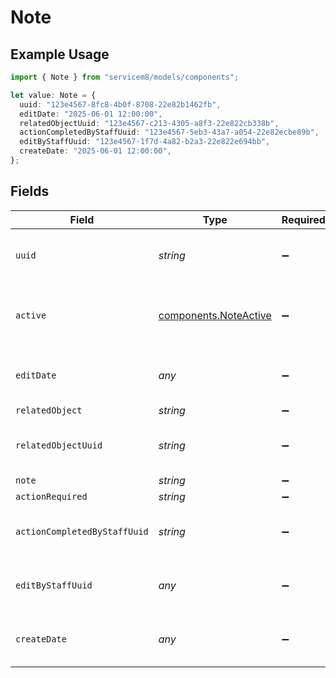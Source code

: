 # Note

## Example Usage

```typescript
import { Note } from "servicem8/models/components";

let value: Note = {
  uuid: "123e4567-8fc8-4b0f-8708-22e82b1462fb",
  editDate: "2025-06-01 12:00:00",
  relatedObjectUuid: "123e4567-c213-4305-a8f3-22e822cb338b",
  actionCompletedByStaffUuid: "123e4567-5eb3-43a7-a054-22e82ecbe89b",
  editByStaffUuid: "123e4567-1f7d-4a82-b2a3-22e822e694bb",
  createDate: "2025-06-01 12:00:00",
};
```

## Fields

| Field                                                          | Type                                                           | Required                                                       | Description                                                    | Example                                                        |
| -------------------------------------------------------------- | -------------------------------------------------------------- | -------------------------------------------------------------- | -------------------------------------------------------------- | -------------------------------------------------------------- |
| `uuid`                                                         | *string*                                                       | :heavy_minus_sign:                                             | Unique identifier for this record                              | 123e4567-8fc8-4b0f-8708-22e82b1462fb                           |
| `active`                                                       | [components.NoteActive](../../models/components/noteactive.md) | :heavy_minus_sign:                                             | Record active/deleted flag.  Valid values are [0,1]            |                                                                |
| `editDate`                                                     | *any*                                                          | :heavy_minus_sign:                                             | Timestamp at which record was last modified                    | 2025-06-01 12:00:00                                            |
| `relatedObject`                                                | *string*                                                       | :heavy_minus_sign:                                             | N/A                                                            |                                                                |
| `relatedObjectUuid`                                            | *string*                                                       | :heavy_minus_sign:                                             | N/A                                                            | 123e4567-c213-4305-a8f3-22e822cb338b                           |
| `note`                                                         | *string*                                                       | :heavy_minus_sign:                                             | N/A                                                            |                                                                |
| `actionRequired`                                               | *string*                                                       | :heavy_minus_sign:                                             | N/A                                                            |                                                                |
| `actionCompletedByStaffUuid`                                   | *string*                                                       | :heavy_minus_sign:                                             | N/A                                                            | 123e4567-5eb3-43a7-a054-22e82ecbe89b                           |
| `editByStaffUuid`                                              | *any*                                                          | :heavy_minus_sign:                                             | UUID of Staff Member who last modified record                  | 123e4567-1f7d-4a82-b2a3-22e822e694bb                           |
| `createDate`                                                   | *any*                                                          | :heavy_minus_sign:                                             | Timestamp at which record was last modified                    | 2025-06-01 12:00:00                                            |